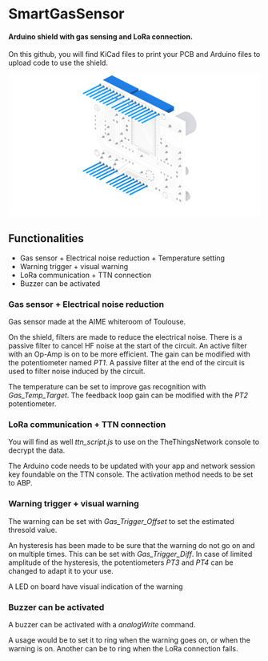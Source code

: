 # SmartGasSensor
#### Arduino shield with gas sensing and LoRa connection.

On this github, you will find KiCad files to print your PCB and Arduino files to upload code to use the shield.

![](https://github.com/noeltaillardat/SmartGasSensor/blob/master/homemade%C2%B5Shield-shiny.png "Shield")

## Functionalities
* Gas sensor + Electrical noise reduction + Temperature setting
* Warning trigger + visual warning 
* LoRa communication + TTN connection
* Buzzer can be activated

### Gas sensor + Electrical noise reduction
Gas sensor made at the AIME whiteroom of Toulouse.

On the shield, filters are made to reduce the electrical noise. There is a passive filter to cancel HF noise at the start of the circuit. An active filter with an Op-Amp is on to be more efficient. The gain can be modified with the potentiometer named *PT1*.
A passive filter at the end of the circuit is used to filter noise induced by the circuit.

The temperature can be set to improve gas recognition with *Gas_Temp_Target*.
The feedback loop gain can be modified with the *PT2* potentiometer.

### LoRa communication + TTN connection
You will find as well *ttn_script.js* to use on the TheThingsNetwork console to decrypt the data.

The Arduino code needs to be updated with your app and network session key foundable on the TTN console.
The activation method needs to be set to ABP. 

### Warning trigger + visual warning 
The warning can be set with *Gas_Trigger_Offset* to set the estimated thresold value.

An hysteresis has been made to be sure that the warning do not go on and on multiple times. 
This can be set with *Gas_Trigger_Diff*.
In case of limited amplitude of the hysteresis, the potentiometers *PT3* and *PT4* can be changed to adapt it to your use.

A LED on board have visual indication of the warning

### Buzzer can be activated
A buzzer can be activated with a *analogWrite* command.

A usage would be to set it to ring when the warning goes on, or when the warning is on.
Another can be to ring when the LoRa connection fails.
